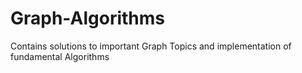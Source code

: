 # Graph-Algorithms
Contains solutions to important Graph Topics and implementation of fundamental Algorithms 
